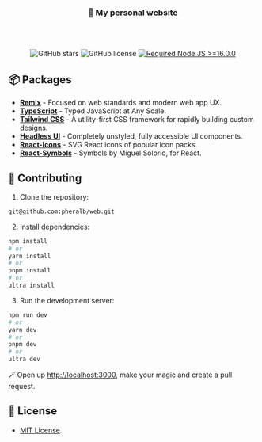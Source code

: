 <div align="center">

<h3><strong>👋 My personal website</strong></h3>

<br></br>

![GitHub stars](https://img.shields.io/github/stars/pheralb/web)
![GitHub license](https://img.shields.io/github/license/pheralb/web)
[![Required Node.JS >=16.0.0](https://img.shields.io/static/v1?label=node&message=%20%3E=16.0.0&logo=node.js&color=3f893e)](https://nodejs.org/about/releases)

</div>

## 📦 Packages

- [**Remix**](https://remix.run/) - Focused on web standards and modern web app UX.
- [**TypeScript**](https://www.typescriptlang.org/) - Typed JavaScript at Any Scale.
- [**Tailwind CSS**](https://tailwindcss.com/) - A utility-first CSS framework for rapidly building custom designs.
- [**Headless UI**](https://headlessui.dev/) - Completely unstyled, fully accessible UI components.
- [**React-Icons**](https://react-icons.github.io/react-icons/) - SVG React icons of popular icon packs.
- [**React-Symbols**](https://react-symbols.vercel.app/) - Symbols by Miguel Solorio, for React.

## 🚀 Contributing

1. Clone the repository:

```bash
git@github.com:pheralb/web.git
```

2. Install dependencies:

```bash
npm install
# or
yarn install
# or
pnpm install
# or
ultra install
```

3. Run the development server:

```bash
npm run dev
# or
yarn dev
# or
pnpm dev
# or
ultra dev
```

🪄 Open up [http://localhost:3000](http://localhost:3000), make your magic and create a pull request.

## 📝 License

- [MIT License](https://github.com/pheralb/web/blob/main/LICENSE).
